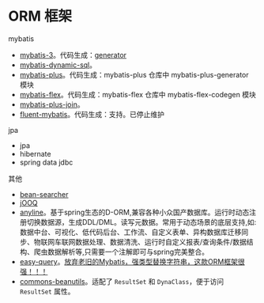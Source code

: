 # ORM 框架

mybatis

* [mybatis-3](https://github.com/mybatis/mybatis-3)。代码生成：[generator](https://github.com/mybatis/generator)
* [mybatis-dynamic-sql](https://github.com/mybatis/mybatis-dynamic-sql)。
* [mybatis-plus](https://github.com/baomidou/mybatis-plus)。代码生成：mybatis-plus 仓库中 mybatis-plus-generator 模块
* [mybatis-flex](https://github.com/mybatis-flex/mybatis-flex)。代码生成：mybatis-flex 仓库中 mybatis-flex-codegen 模块
* [mybatis-plus-join](https://github.com/yulichang/mybatis-plus-join)。
* [fluent-mybatis](https://github.com/atool/fluent-mybatis)。代码生成：支持。已停止维护

jpa

* jpa
* hibernate
* spring data jdbc

其他

* [bean-searcher](https://github.com/troyzhxu/bean-searcher)
* [jOOQ](https://github.com/jOOQ/jOOQ)
* [anyline](https://gitee.com/anyline/anyline)。基于spring生态的D-ORM,兼容各种小众国产数据库。运行时动态注册切换数据源，生成DDL/DML。读写元数据。常用于动态场景的底层支持,如:数据中台、可视化、低代码后台、工作流、自定义表单、异构数据库迁移同步、物联网车联网数据处理、数据清洗、运行时自定义报表/查询条件/数据结构、爬虫数据解析等,只需要一个注解即可与spring完美整合。
* [easy-query](https://github.com/xuejmnet/easy-query)。[放弃老旧的Mybatis，强类型替换字符串，这款ORM框架很强！！！](https://mp.weixin.qq.com/s?__biz=MzAxNDMwMTMwMw==&mid=2247553523&idx=1&sn=ad0643e8b423caab682e9d629ca98dcc&chksm=9b9730ebace0b9fd161a68e9bd1df5af0c33de102ac5be20376ba71078ee0b393765ba85f07b&mpshare=1&scene=1&srcid=0217fezeXDPvlVTbopN7nV8s&sharer_shareinfo=ea9369af2a4f50b48cc95fa1b5e4481e&sharer_shareinfo_first=0efcccf30f035a67050b34aca0426da7&version=4.1.10.99312&platform=mac#rd)
* [commons-beanutils](https://commons.apache.org/proper/commons-beanutils/)。适配了 `ResultSet` 和 `DynaClass`，便于访问 `ResultSet` 属性。
